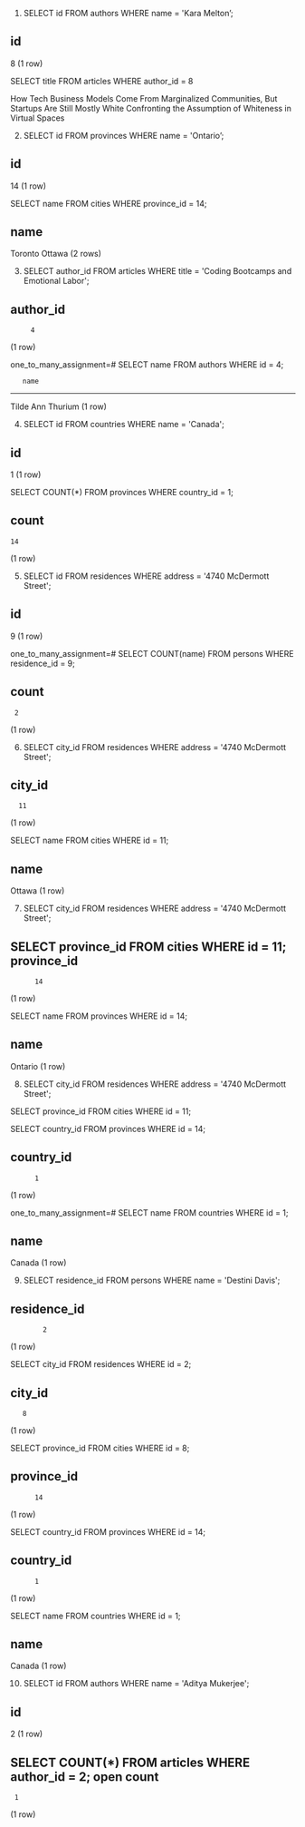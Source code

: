 1. SELECT id FROM authors WHERE name = 'Kara Melton’;

 id
----
  8
(1 row)

SELECT title FROM articles WHERE author_id = 8

 How Tech Business Models Come From Marginalized Communities, But Startups Are Still Mostly White
 Confronting the Assumption of Whiteness in Virtual Spaces

2. SELECT id FROM provinces WHERE name = 'Ontario’;

 id
----
 14
(1 row)

 SELECT name FROM cities WHERE province_id = 14;

  name   
---------
 Toronto
 Ottawa
(2 rows)

3. SELECT author_id FROM articles WHERE title = 'Coding Bootcamps and Emotional Labor';

 author_id
-----------
         4
(1 row)

one_to_many_assignment=# SELECT name FROM authors WHERE id = 4;

       name        
-------------------
 Tilde Ann Thurium
(1 row)

4. SELECT id FROM countries WHERE name = 'Canada';

 id
----
  1
(1 row)

SELECT COUNT(*) FROM provinces WHERE country_id = 1;

 count
-------
    14
(1 row)

5. SELECT id FROM residences WHERE address = '4740 McDermott Street';

 id
----
  9
(1 row)

one_to_many_assignment=# SELECT COUNT(name) FROM persons WHERE residence_id = 9;       

 count
-------
     2
(1 row)

6. SELECT city_id FROM residences WHERE address = '4740 McDermott Street';

 city_id
---------
      11
(1 row)

SELECT name FROM cities WHERE id = 11;

  name  
--------
 Ottawa
(1 row)

7. SELECT city_id FROM residences WHERE address = '4740 McDermott Street';

SELECT province_id FROM cities WHERE id = 11;
 province_id
-------------
          14
(1 row)

SELECT name FROM provinces WHERE id = 14;

  name   
---------
 Ontario
(1 row)

8. SELECT city_id FROM residences WHERE address = '4740 McDermott Street';

SELECT province_id FROM cities WHERE id = 11;

SELECT country_id FROM provinces WHERE id = 14;

 country_id
------------
          1
(1 row)

one_to_many_assignment=# SELECT name FROM countries WHERE id = 1;

  name  
--------
 Canada
(1 row)

9. SELECT residence_id FROM persons WHERE name = 'Destini Davis';

 residence_id
--------------
            2
(1 row)

SELECT city_id FROM residences WHERE id = 2;

 city_id
---------
       8
(1 row)

SELECT province_id FROM cities WHERE id = 8;

 province_id
-------------
          14
(1 row)

SELECT country_id FROM provinces WHERE id = 14;

 country_id
------------
          1
(1 row)

SELECT name FROM countries WHERE id = 1;

  name  
--------
 Canada
(1 row)

10. SELECT id FROM authors WHERE name = 'Aditya Mukerjee';

 id
----
  2
(1 row)

SELECT COUNT(*) FROM articles WHERE author_id = 2;
open
 count
-------
     1
(1 row)
